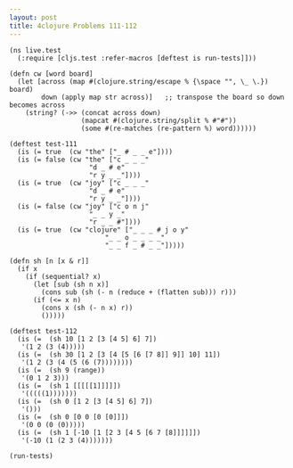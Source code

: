 ```yaml
---
layout: post
title: 4clojure Problems 111-112
---
```


<pre><code class="language-klipse">(ns live.test
  (:require [cljs.test :refer-macros [deftest is run-tests]]))
  
(defn cw [word board]
  (let [across (map #(clojure.string/escape % {\space "", \_ \.}) board)
        down (apply map str across)]   ;; transpose the board so down becomes across
    (string? (->> (concat across down)
                  (mapcat #(clojure.string/split % #"#"))
                  (some #(re-matches (re-pattern %) word))))))

(deftest test-111
  (is (= true  (cw "the" ["_ # _ _ e"])))
  (is (= false (cw "the" ["c _ _ _"
                    "d _ # e"
                    "r y _ _"])))
  (is (= true  (cw "joy" ["c _ _ _"
                    "d _ # e"
                    "r y _ _"])))
  (is (= false (cw "joy" ["c o n j"
                    "_ _ y _"
                    "r _ _ #"])))
  (is (= true  (cw "clojure" ["_ _ _ # j o y"
                        "_ _ o _ _ _ _"
                        "_ _ f _ # _ _"]))))
 
(defn sh [n [x & r]]
  (if x
    (if (sequential? x)
      (let [sub (sh n x)]
        (cons sub (sh (- n (reduce + (flatten sub))) r)))
      (if (<= x n)
        (cons x (sh (- n x) r))
        ()))))

(deftest test-112
  (is (=  (sh 10 [1 2 [3 [4 5] 6] 7])
   '(1 2 (3 (4)))))
  (is (=  (sh 30 [1 2 [3 [4 [5 [6 [7 8]] 9]] 10] 11])
   '(1 2 (3 (4 (5 (6 (7))))))))
  (is (=  (sh 9 (range))
   '(0 1 2 3)))
  (is (=  (sh 1 [[[[[1]]]]])
   '(((((1)))))))
  (is (=  (sh 0 [1 2 [3 [4 5] 6] 7])
   '()))
  (is (=  (sh 0 [0 0 [0 [0]]])
   '(0 0 (0 (0)))))
  (is (=  (sh 1 [-10 [1 [2 3 [4 5 [6 7 [8]]]]]])
   '(-10 (1 (2 3 (4)))))))

(run-tests)
</code></pre>
